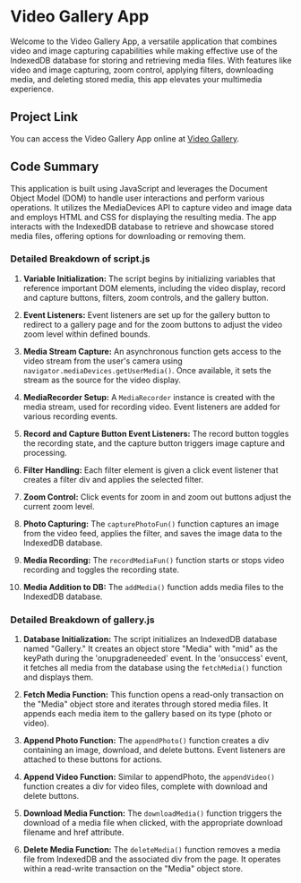 # Video Gallery App

Welcome to the Video Gallery App, a versatile application that combines video and image capturing capabilities while making effective use of the IndexedDB database for storing and retrieving media files. With features like video and image capturing, zoom control, applying filters, downloading media, and deleting stored media, this app elevates your multimedia experience.

## Project Link

You can access the Video Gallery App online at [Video Gallery](https://videoapp5945.netlify.app/).

## Code Summary

This application is built using JavaScript and leverages the Document Object Model (DOM) to handle user interactions and perform various operations. It utilizes the MediaDevices API to capture video and image data and employs HTML and CSS for displaying the resulting media. The app interacts with the IndexedDB database to retrieve and showcase stored media files, offering options for downloading or removing them.

### Detailed Breakdown of script.js

1. **Variable Initialization:** The script begins by initializing variables that reference important DOM elements, including the video display, record and capture buttons, filters, zoom controls, and the gallery button.

2. **Event Listeners:** Event listeners are set up for the gallery button to redirect to a gallery page and for the zoom buttons to adjust the video zoom level within defined bounds.

3. **Media Stream Capture:** An asynchronous function gets access to the video stream from the user's camera using `navigator.mediaDevices.getUserMedia()`. Once available, it sets the stream as the source for the video display.

4. **MediaRecorder Setup:** A `MediaRecorder` instance is created with the media stream, used for recording video. Event listeners are added for various recording events.

5. **Record and Capture Button Event Listeners:** The record button toggles the recording state, and the capture button triggers image capture and processing.

6. **Filter Handling:** Each filter element is given a click event listener that creates a filter div and applies the selected filter.

7. **Zoom Control:** Click events for zoom in and zoom out buttons adjust the current zoom level.

8. **Photo Capturing:** The `capturePhotoFun()` function captures an image from the video feed, applies the filter, and saves the image data to the IndexedDB database.

9. **Media Recording:** The `recordMediaFun()` function starts or stops video recording and toggles the recording state.

10. **Media Addition to DB:** The `addMedia()` function adds media files to the IndexedDB database.

### Detailed Breakdown of gallery.js

1. **Database Initialization:** The script initializes an IndexedDB database named "Gallery." It creates an object store "Media" with "mid" as the keyPath during the 'onupgradeneeded' event. In the 'onsuccess' event, it fetches all media from the database using the `fetchMedia()` function and displays them.

2. **Fetch Media Function:** This function opens a read-only transaction on the "Media" object store and iterates through stored media files. It appends each media item to the gallery based on its type (photo or video).

3. **Append Photo Function:** The `appendPhoto()` function creates a div containing an image, download, and delete buttons. Event listeners are attached to these buttons for actions.

4. **Append Video Function:** Similar to appendPhoto, the `appendVideo()` function creates a div for video files, complete with download and delete buttons.

5. **Download Media Function:** The `downloadMedia()` function triggers the download of a media file when clicked, with the appropriate download filename and href attribute.

6. **Delete Media Function:** The `deleteMedia()` function removes a media file from IndexedDB and the associated div from the page. It operates within a read-write transaction on the "Media" object store.
